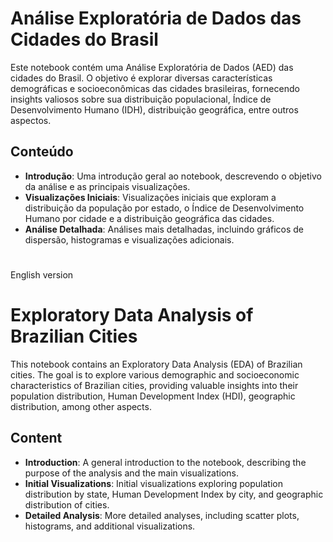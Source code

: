 # Análise Exploratória de Dados das Cidades do Brasil

Este notebook contém uma Análise Exploratória de Dados (AED) das cidades do Brasil. O objetivo é explorar diversas características demográficas e socioeconômicas das cidades brasileiras, fornecendo insights valiosos sobre sua distribuição populacional, Índice de Desenvolvimento Humano (IDH), distribuição geográfica, entre outros aspectos.

## Conteúdo

- **Introdução**: Uma introdução geral ao notebook, descrevendo o objetivo da análise e as principais visualizações.
- **Visualizações Iniciais**: Visualizações iniciais que exploram a distribuição da população por estado, o Índice de Desenvolvimento Humano por cidade e a distribuição geográfica das cidades.
- **Análise Detalhada**: Análises mais detalhadas, incluindo gráficos de dispersão, histogramas e visualizações adicionais.

#
 English version
#

# Exploratory Data Analysis of Brazilian Cities

This notebook contains an Exploratory Data Analysis (EDA) of Brazilian cities. The goal is to explore various demographic and socioeconomic characteristics of Brazilian cities, providing valuable insights into their population distribution, Human Development Index (HDI), geographic distribution, among other aspects.

## Content

- **Introduction**: A general introduction to the notebook, describing the purpose of the analysis and the main visualizations.
- **Initial Visualizations**: Initial visualizations exploring population distribution by state, Human Development Index by city, and geographic distribution of cities.
- **Detailed Analysis**: More detailed analyses, including scatter plots, histograms, and additional visualizations.


